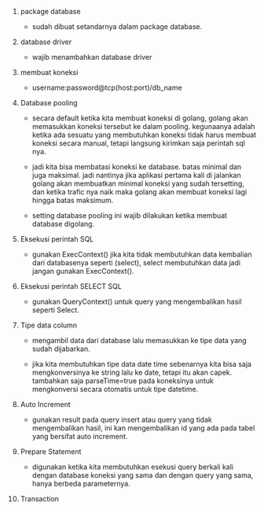 1. package database
    - sudah dibuat setandarnya dalam package database.

2. database driver
    - wajib menambahkan database driver

3. membuat koneksi
    - username:password@tcp(host:port)/db_name

4. Database pooling
    - secara default ketika kita membuat koneksi di golang, golang akan memasukkan koneksi tersebut ke dalam pooling. kegunaanya adalah ketika ada sesuatu yang membutuhkan koneksi tidak harus membuat koneksi secara manual, tetapi langsung kirimkan saja perintah sql nya.

    - jadi kita bisa membatasi koneksi ke database. batas minimal dan juga maksimal. jadi nantinya jika aplikasi pertama kali di jalankan golang akan membuatkan minimal koneksi yang sudah tersetting, dan ketika trafic nya naik maka golang akan membuat koneksi lagi hingga batas maksimum.

    - setting database pooling ini wajib dilakukan ketika membuat database digolang.

5. Eksekusi perintah SQL
    - gunakan ExecContext() jika kita tidak membutuhkan data kembalian dari databasenya seperti (select), select membutuhkan data jadi jangan gunakan ExecContext(). 

6. Eksekusi perintah SELECT SQL
    - gunakan QueryContext() untuk query yang mengembalikan hasil seperti Select.

7. Tipe data column
    - mengambil data dari database lalu memasukkan ke tipe data yang sudah dijabarkan. 

    - jika kita membutuhkan tipe data date time sebenarnya kita bisa saja mengkonversinya ke string lalu ke date, tetapi itu akan capek. tambahkan saja parseTime=true pada koneksinya untuk mengkonversi secara otomatis untuk tipe datetime. 

8. Auto Increment
    - gunakan result pada query insert atau query yang tidak mengembalikan hasil, ini kan mengembalikan id yang ada pada tabel yang bersifat auto increment.

9. Prepare Statement
    - digunakan ketika kita membutuhkan esekusi query berkali kali dengan database koneksi yang sama dan dengan query yang sama, hanya berbeda parameternya.

10. Transaction

